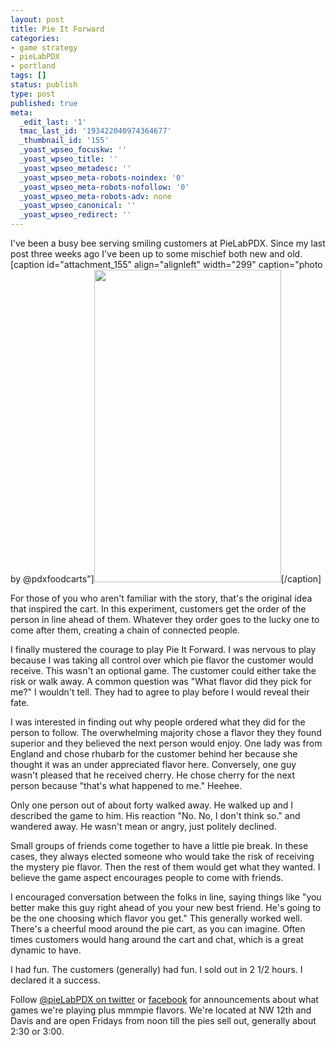 ```yaml
---
layout: post
title: Pie It Forward
categories:
- game strategy
- pieLabPDX
- portland
tags: []
status: publish
type: post
published: true
meta:
  _edit_last: '1'
  tmac_last_id: '193422040974364677'
  _thumbnail_id: '155'
  _yoast_wpseo_focuskw: ''
  _yoast_wpseo_title: ''
  _yoast_wpseo_metadesc: ''
  _yoast_wpseo_meta-robots-noindex: '0'
  _yoast_wpseo_meta-robots-nofollow: '0'
  _yoast_wpseo_meta-robots-adv: none
  _yoast_wpseo_canonical: ''
  _yoast_wpseo_redirect: ''
---
```

I've been a busy bee serving smiling customers at PieLabPDX. Since my last post three weeks ago I've been up to some mischief both new and old.
[caption id="attachment_155" align="alignleft" width="299" caption="photo by @pdxfoodcarts"]<a href="http://skinnywhitegirl.com/blog/wp-content/uploads/2010/09/berry_pie.jpg"><img src="http://skinnywhitegirl.com/blog/wp-content/uploads/2010/09/berry_pie.jpg" alt="" title="berry_pie" width="299" height="500" class="size-full wp-image-155" /></a>[/caption]

For those of you who aren't familiar with the story, that's the original idea that inspired the cart. In this experiment, customers get the order of the person in line ahead of them. Whatever they order goes to the lucky one to come after them, creating a chain of connected people. 

I finally mustered the courage to play Pie It Forward. I was nervous to play because I was taking all control over which pie flavor the customer would receive. This wasn't an optional game. The customer could either take the risk or walk away. A common question was "What flavor did they pick for me?" I wouldn't tell. They had to agree to play before I would reveal their fate. 

I was interested in finding out why people ordered what they did for the person to follow. The overwhelming majority chose a flavor they they found superior and they believed the next person would enjoy. One lady was from England and chose rhubarb for the customer behind her because she thought it was an under appreciated flavor here. Conversely, one guy wasn't pleased that he received cherry. He chose cherry for the next person because "that's what happened to me." Heehee.

Only one person out of about forty walked away. He walked up and I described the game to him. His reaction "No. No, I don't think so." and wandered away. He wasn't mean or angry, just politely declined.

Small groups of friends come together to have a little pie break. In these cases, they always elected someone who would take the risk of receiving the mystery pie flavor. Then the rest of them would get what they wanted. I believe the game aspect encourages people to come with friends.

I encouraged conversation between the folks in line, saying things like "you better make this guy right ahead of you your new best friend. He's going to be the one choosing which flavor you get." This generally worked well. There's a cheerful mood around the pie cart, as you can imagine. Often times customers would hang around the cart and chat, which is a great dynamic to have. 

I had fun. The customers (generally) had fun. I sold out in 2 1/2 hours. I declared it a success.

Follow <a href="http://twitter.com/pieLabPDX">@pieLabPDX on twitter</a> or <a href="http://www.facebook.com/pages/Portland-OR/PieLabPDX/122527544463697?__a=8&">facebook</a> for announcements about what games we're playing plus mmmpie flavors. We're located at NW 12th and Davis and are open Fridays from noon till the pies sell out, generally about 2:30 or 3:00.

